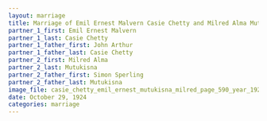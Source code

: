 ```yaml
---
layout: marriage
title: Marriage of Emil Ernest Malvern Casie Chetty and Milred Alma Mutukisna
partner_1_first: Emil Ernest Malvern
partner_1_last: Casie Chetty
partner_1_father_first: John Arthur
partner_1_father_last: Casie Chetty
partner_2_first: Milred Alma
partner_2_last: Mutukisna
partner_2_father_first: Simon Sperling
partner_2_father_last: Mutukisna
image_file: casie_chetty_emil_ernest_mutukisna_milred_page_590_year_1924
date: October 29, 1924
categories: marriage
---
```


